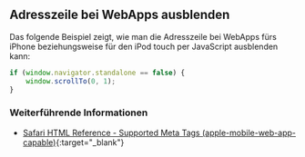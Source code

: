 ## Adresszeile bei WebApps ausblenden

Das folgende Beispiel zeigt, wie man die Adresszeile bei WebApps fürs iPhone beziehungsweise für den iPod touch per JavaScript ausblenden kann:

```javascript
if (window.navigator.standalone == false) {
    window.scrollTo(0, 1);
}
```

### Weiterführende Informationen

- [Safari HTML Reference - Supported Meta Tags (apple-mobile-web-app-capable)](https://developer.apple.com/library/archive/documentation/AppleApplications/Reference/SafariHTMLRef/Articles/MetaTags.html){:target="_blank"}
